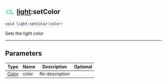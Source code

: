 ## <img src="../../.gitbook/assets/client.png" width="32" height="32" /> [light](../light/README.md):setColor

```lua
void light:setColor(color)
```

Sets the light color

------
## Parameters

| Type   | Name | Description | Optional |
| ------ | ---- | ----------- | -------: |
| [Color](../color/README.md) | color | No description |  |


